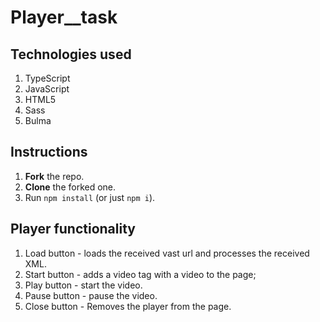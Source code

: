 # Player__task

## Technologies used
1. TypeScript
2. JavaScript
3. HTML5
4. Sass
4. Bulma

## Instructions
1. **Fork** the repo.
2. **Clone** the forked one.
3. Run `npm install` (or just `npm i`).

## Player functionality
1. Load button - loads the received vast url and processes the received XML.
2. Start button - adds a video tag with a video to the page;
3. Play button - start the video. 
4. Pause button - pause the video.
5. Close button - Removes the player from the page.